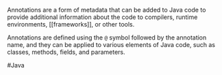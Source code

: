 Annotations are a form of metadata that can be added to Java code to provide additional information about the code to compilers, runtime environments, [[frameworks]], or other tools.

Annotations are defined using the `@` symbol followed by the annotation name, and they can be applied to various elements of Java code, such as classes, methods, fields, and parameters.

#Java  